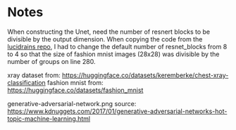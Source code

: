 # Notes
When constructing the Unet, need the number of resnert blocks to be divisible by the output dimension. When copying the code from the [lucidrains repo](https://github.com/lucidrains/denoising-diffusion-pytorch/blob/main/denoising_diffusion_pytorch/denoising_diffusion_pytorch.py), I had to change the default number of resnet_blocks from 8 to 4 so that the size of fashion mnist images (28x28) was divisible by the number of groups on line 280.


xray dataset from: https://huggingface.co/datasets/keremberke/chest-xray-classification
fashion mnist from: https://huggingface.co/datasets/fashion_mnist


generative-adversarial-network.png source: https://www.kdnuggets.com/2017/01/generative-adversarial-networks-hot-topic-machine-learning.html